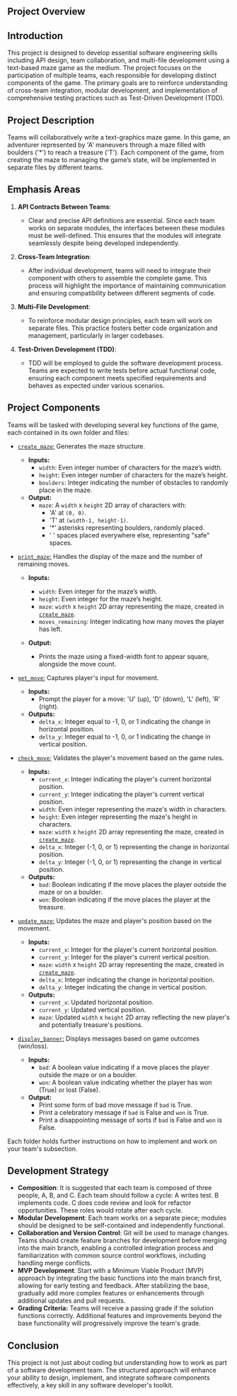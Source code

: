 ## Project Overview

## Introduction

This project is designed to develop essential software engineering skills including API design, team collaboration, and multi-file development using a text-based maze game as the medium. The project focuses on the participation of multiple teams, each responsible for developing distinct components of the game. The primary goals are to reinforce understanding of cross-team integration, modular development, and implementation of comprehensive testing practices such as Test-Driven Development (TDD).

## Project Description

Teams will collaboratively write a text-graphics maze game. In this game, an adventurer represented by 'A' maneuvers through a maze filled with boulders ('\*') to reach a treasure ('T'). Each component of the game, from creating the maze to managing the game’s state, will be implemented in separate files by different teams.

## Emphasis Areas

1. **API Contracts Between Teams**:

   - Clear and precise API definitions are essential. Since each team works on separate modules, the interfaces between these modules must be well-defined. This ensures that the modules will integrate seamlessly despite being developed independently.

2. **Cross-Team Integration**:

   - After individual development, teams will need to integrate their component with others to assemble the complete game. This process will highlight the importance of maintaining communication and ensuring compatibility between different segments of code.

3. **Multi-File Development**:

   - To reinforce modular design principles, each team will work on separate files. This practice fosters better code organization and management, particularly in larger codebases.

4. **Test-Driven Development (TDD)**:
   - TDD will be employed to guide the software development process. Teams are expected to write tests before actual functional code, ensuring each component meets specified requirements and behaves as expected under various scenarios.

## Project Components

Teams will be tasked with developing several key functions of the game, each contained in its own folder and files:

- [`create_maze`:](https://github.com/zukixa/level1/tree/main/create-maze) Generates the maze structure.

  - **Inputs:**
    - `width`: Even integer number of characters for the maze’s width.
    - `height`: Even integer number of characters for the maze’s height.
    - `boulders`: Integer indicating the number of obstacles to randomly place in the maze.
  - **Output:**
    - `maze`: A `width` x `height` 2D array of characters with:
      - 'A' at `(0, 0)`.
      - 'T' at `(width-1, height-1)`.
      - '\*' asterisks representing boulders, randomly placed.
      - ' ' spaces placed everywhere else, representing "safe" spaces.

- [`print_maze`:](https://github.com/zukixa/level1/tree/main/print-maze) Handles the display of the maze and the number of remaining moves.

  - **Inputs:**

    - `width`: Even integer for the maze’s width.
    - `height`: Even integer for the maze’s height.
    - `maze`: `width` x `height` 2D array representing the maze, created in [`create_maze`](https://github.com/zukixa/level1/tree/main/create-maze#create-maze-function).
    - `moves_remaining`: Integer indicating how many moves the player has left.

  - **Output:**
    - Prints the maze using a fixed-width font to appear square, alongside the move count.

- [`get_move`:](https://github.com/zukixa/level1/tree/main/get-move) Captures player's input for movement.

  - **Inputs:**
    - Prompt the player for a move: 'U' (up), 'D' (down), 'L' (left), 'R' (right).
  - **Outputs:**
    - `delta_x`: Integer equal to -1, 0, or 1 indicating the change in horizontal position.
    - `delta_y`: Integer equal to -1, 0, or 1 indicating the change in vertical position.

- [`check_move`:](https://github.com/zukixa/level1/tree/main/check-move) Validates the player's movement based on the game rules.

  - **Inputs:**
    - `current_x`: Integer indicating the player's current horizontal position.
    - `current_y`: Integer indicating the player's current vertical position.
    - `width`: Even integer representing the maze's width in characters.
    - `height`: Even integer representing the maze's height in characters.
    - `maze`: `width` x `height` 2D array representing the maze, created in [`create_maze`](https://github.com/zukixa/level1/tree/main/create-maze#create-maze-function).
    - `delta_x`: Integer (-1, 0, or 1) representing the change in horizontal position.
    - `delta_y`: Integer (-1, 0, or 1) representing the change in vertical position.
  - **Outputs:**
    - `bad`: Boolean indicating if the move places the player outside the maze or on a boulder.
    - `won`: Boolean indicating if the move places the player at the treasure.

- [`update_maze`:](https://github.com/zukixa/level1/tree/main/update-maze) Updates the maze and player's position based on the movement.

  - **Inputs:**
    - `current_x`: Integer for the player's current horizontal position.
    - `current_y`: Integer for the player's current vertical position.
    - `maze`: `width` x `height` 2D array representing the maze, created in [`create_maze`](https://github.com/zukixa/level1/tree/main/create-maze#create-maze-function).
    - `delta_x`: Integer indicating the change in horizontal position.
    - `delta_y`: Integer indicating the change in vertical position.
  - **Outputs:**
    - `current_x`: Updated horizontal position.
    - `current_y`: Updated vertical position.
    - `maze`: Updated `width` x `height` 2D array reflecting the new player's and potentially treasure's positions.

- [`display_banner`:](https://github.com/zukixa/level1/tree/main/display-banner) Displays messages based on game outcomes (win/loss).
  - **Inputs:**
    - `bad`: A boolean value indicating if a move places the player outside the maze or on a boulder.
    - `won`: A boolean value indicating whether the player has won (True) or lost (False).
  - **Output:**
    - Print some form of bad move message if `bad` is True.
    - Print a celebratory message if `bad` is False and `won` is True.
    - Print a disappointing message of sorts if `bad` is False and `won` is False.

Each folder holds further instructions on how to implement and work on your team's subsection.

## Development Strategy

- **Composition**: It is suggested that each team is composed of three people, A, B, and C. Each team should follow a cycle: A writes test. B implements code. C does code review and look for refactor opportunities. These roles would rotate after each cycle.
- **Modular Development**: Each team works on a separate piece; modules should be designed to be self-contained and independently functional.
- **Collaboration and Version Control**: Git will be used to manage changes. Teams should create feature branches for development before merging into the main branch, enabling a controlled integration process and familiarization with common source control workflows, including handling merge conflicts.
- **MVP Development**: Start with a Minimum Viable Product (MVP) approach by integrating the basic functions into the main branch first, allowing for early testing and feedback. After stabilizing the base, gradually add more complex features or enhancements through additional updates and pull requests.
- **Grading Criteria:** Teams will receive a passing grade if the solution functions correctly. Additional features and improvements beyond the base functionality will progressively improve the team's grade.

## Conclusion

This project is not just about coding but understanding how to work as part of a software development team. The structured approach will enhance your ability to design, implement, and integrate software components effectively, a key skill in any software developer's toolkit.
